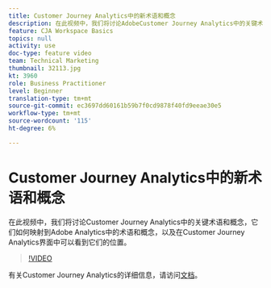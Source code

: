 ```yaml
---
title: Customer Journey Analytics中的新术语和概念
description: 在此视频中，我们将讨论AdobeCustomer Journey Analytics中的关键术语和概念，它们如何映射到Adobe Analytics中的术语和概念，以及在Customer Journey Analytics界面中可以看到它们的位置。
feature: CJA Workspace Basics
topics: null
activity: use
doc-type: feature video
team: Technical Marketing
thumbnail: 32113.jpg
kt: 3960
role: Business Practitioner
level: Beginner
translation-type: tm+mt
source-git-commit: ec3697dd60161b59b7f0cd9878f40fd9eeae30e5
workflow-type: tm+mt
source-wordcount: '115'
ht-degree: 6%

---
```



# Customer Journey Analytics中的新术语和概念

在此视频中，我们将讨论Customer Journey Analytics中的关键术语和概念，它们如何映射到Adobe Analytics中的术语和概念，以及在Customer Journey Analytics界面中可以看到它们的位置。

>[!VIDEO](https://video.tv.adobe.com/v/32113/?quality=12)

有关Customer Journey Analytics的详细信息，请访问[文档](https://docs.adobe.com/content/help/zh-Hans/analytics-platform/using/cja-landing.html)。
